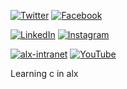
[![Twitter](https://img.shields.io/twitter/follow/hooleymass1.svg?style=social&logo=twitter)](https://mobile.twitter.com/HOOLEYMASS1) [![Facebook](https://img.shields.io/badge/Facebook-hooleymars-blue?logo=facebook)](https://www.facebook.com/hooley.mars.1)

[![LinkedIn](https://img.shields.io/badge/LinkedIn-hooley--mass-green?logo=linkedin)](https://www.linkedin.com/in/hooley-mass)  [![Instagram](https://img.shields.io/badge/Instagram-hooleymars-ff5e9e?logo=instagram)](https://www.instagram.com/hooley.mars.1/)

[![alx-intranet](https://img.shields.io/badge/alx--intranet-projects-orange)](https://alx-intranet.hbtn.io/projects/216)  [![YouTube](https://img.shields.io/badge/YouTube-hooleymass2-red?logo=youtube)](https://www.youtube.com/channel/hooleymass2)


Learning c in alx


